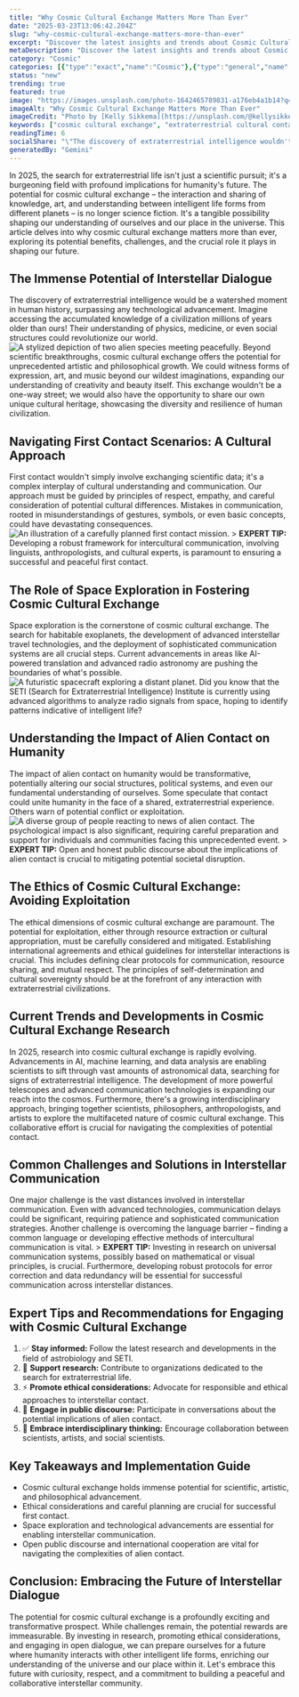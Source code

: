 ```yaml
---
title: "Why Cosmic Cultural Exchange Matters More Than Ever"
date: "2025-03-23T13:06:42.204Z"
slug: "why-cosmic-cultural-exchange-matters-more-than-ever"
excerpt: "Discover the latest insights and trends about Cosmic Cultural Exchange. This comprehensive guide covers everything you need to know about Cosmic Cultural Exchange in 2025."
metaDescription: "Discover the latest insights and trends about Cosmic Cultural Exchange. This comprehensive guide covers everything you need to know about Cosmic Cultural E..."
category: "Cosmic"
categories: [{"type":"exact","name":"Cosmic"},{"type":"general","name":"Anthropology"},{"type":"medium","name":"Cultural Studies"},{"type":"specific","name":"Comparative Mythology"},{"type":"niche","name":"Ancient Astronaut Theories"}]
status: "new"
trending: true
featured: true
image: "https://images.unsplash.com/photo-1642465789831-a176eb4a1b14?q=85&w=1200&fit=max&fm=webp&auto=compress"
imageAlt: "Why Cosmic Cultural Exchange Matters More Than Ever"
imageCredit: "Photo by [Kelly Sikkema](https://unsplash.com/@kellysikkema) on Unsplash"
keywords: ["cosmic cultural exchange", "extraterrestrial cultural contact", "alien civilizations communication", "first contact scenarios", "cultural exchange space exploration", "impact of alien contact on humanity", "selling alien artifacts", "buy cosmic art", "cosmic cultural exchange research", "future of interstellar communication"]
readingTime: 6
socialShare: "\"The discovery of extraterrestrial intelligence wouldn't just be a scientific breakthrough; it would be a profound cultural awakening, reshaping our understanding of ourselves and the universe.\""
generatedBy: "Gemini"
---
```




In 2025, the search for extraterrestrial life isn't just a scientific pursuit; it's a burgeoning field with profound implications for humanity's future.  The potential for cosmic cultural exchange – the interaction and sharing of knowledge, art, and understanding between intelligent life forms from different planets – is no longer science fiction. It's a tangible possibility shaping our understanding of ourselves and our place in the universe. This article delves into why cosmic cultural exchange matters more than ever, exploring its potential benefits, challenges, and the crucial role it plays in shaping our future.

## The Immense Potential of Interstellar Dialogue

The discovery of extraterrestrial intelligence would be a watershed moment in human history, surpassing any technological advancement.  Imagine accessing the accumulated knowledge of a civilization millions of years older than ours!  Their understanding of physics, medicine, or even social structures could revolutionize our world.  ![A stylized depiction of two alien species meeting peacefully.](https://images.unsplash.com/photo-1462331940025-496dfbfc7564?q=85&w=1200&fit=max&fm=webp&auto=compress)  Beyond scientific breakthroughs, cosmic cultural exchange offers the potential for unprecedented artistic and philosophical growth.  We could witness forms of expression, art, and music beyond our wildest imaginations, expanding our understanding of creativity and beauty itself.  This exchange wouldn't be a one-way street; we would also have the opportunity to share our own unique cultural heritage, showcasing the diversity and resilience of human civilization.

##  Navigating First Contact Scenarios:  A Cultural Approach

First contact wouldn't simply involve exchanging scientific data; it's a complex interplay of cultural understanding and communication.  Our approach must be guided by principles of respect, empathy, and careful consideration of potential cultural differences.  Mistakes in communication, rooted in misunderstandings of gestures, symbols, or even basic concepts, could have devastating consequences.  ![An illustration of a carefully planned first contact mission.](https://images.unsplash.com/photo-1622278934023-1fc1fe795c0c?q=85&w=1200&fit=max&fm=webp&auto=compress)  > **EXPERT TIP:**  Developing a robust framework for intercultural communication, involving linguists, anthropologists, and cultural experts, is paramount to ensuring a successful and peaceful first contact.

##  The Role of Space Exploration in Fostering Cosmic Cultural Exchange

Space exploration is the cornerstone of cosmic cultural exchange.  The search for habitable exoplanets, the development of advanced interstellar travel technologies, and the deployment of sophisticated communication systems are all crucial steps.  Current advancements in areas like AI-powered translation and advanced radio astronomy are pushing the boundaries of what's possible.  ![A futuristic spacecraft exploring a distant planet.](https://images.unsplash.com/photo-1715538859909-914de12746b8?q=85&w=1200&fit=max&fm=webp&auto=compress)  Did you know that the SETI (Search for Extraterrestrial Intelligence) Institute is currently using advanced algorithms to analyze radio signals from space, hoping to identify patterns indicative of intelligent life?

##  Understanding the Impact of Alien Contact on Humanity

The impact of alien contact on humanity would be transformative, potentially altering our social structures, political systems, and even our fundamental understanding of ourselves.  Some speculate that contact could unite humanity in the face of a shared, extraterrestrial experience.  Others warn of potential conflict or exploitation.  ![A diverse group of people reacting to news of alien contact.](https://images.unsplash.com/photo-1445067041505-b53988974abd?q=85&w=1200&fit=max&fm=webp&auto=compress)  The psychological impact is also significant, requiring careful preparation and support for individuals and communities facing this unprecedented event.  > **EXPERT TIP:**  Open and honest public discourse about the implications of alien contact is crucial to mitigating potential societal disruption.

##  The Ethics of Cosmic Cultural Exchange:  Avoiding Exploitation

The ethical dimensions of cosmic cultural exchange are paramount.  The potential for exploitation, either through resource extraction or cultural appropriation, must be carefully considered and mitigated.  Establishing international agreements and ethical guidelines for interstellar interactions is crucial.  This includes defining clear protocols for communication, resource sharing, and mutual respect.  The principles of self-determination and cultural sovereignty should be at the forefront of any interaction with extraterrestrial civilizations.

##  Current Trends and Developments in Cosmic Cultural Exchange Research

In 2025, research into cosmic cultural exchange is rapidly evolving.  Advancements in AI, machine learning, and data analysis are enabling scientists to sift through vast amounts of astronomical data, searching for signs of extraterrestrial intelligence.  The development of more powerful telescopes and advanced communication technologies is expanding our reach into the cosmos.  Furthermore, there's a growing interdisciplinary approach, bringing together scientists, philosophers, anthropologists, and artists to explore the multifaceted nature of cosmic cultural exchange.  This collaborative effort is crucial for navigating the complexities of potential contact.

##  Common Challenges and Solutions in Interstellar Communication

One major challenge is the vast distances involved in interstellar communication.  Even with advanced technologies, communication delays could be significant, requiring patience and sophisticated communication strategies.  Another challenge is overcoming the language barrier – finding a common language or developing effective methods of intercultural communication is vital.  > **EXPERT TIP:**  Investing in research on universal communication systems, possibly based on mathematical or visual principles, is crucial.  Furthermore, developing robust protocols for error correction and data redundancy will be essential for successful communication across interstellar distances.

##  Expert Tips and Recommendations for Engaging with Cosmic Cultural Exchange

1. ✅ **Stay informed:** Follow the latest research and developments in the field of astrobiology and SETI.
2. 🔑 **Support research:** Contribute to organizations dedicated to the search for extraterrestrial life.
3. ⚡ **Promote ethical considerations:** Advocate for responsible and ethical approaches to interstellar contact.
4. 🌟 **Engage in public discourse:** Participate in conversations about the potential implications of alien contact.
5. 🚀 **Embrace interdisciplinary thinking:**  Encourage collaboration between scientists, artists, and social scientists.

## Key Takeaways and Implementation Guide

*   Cosmic cultural exchange holds immense potential for scientific, artistic, and philosophical advancement.
*   Ethical considerations and careful planning are crucial for successful first contact.
*   Space exploration and technological advancements are essential for enabling interstellar communication.
*   Open public discourse and international cooperation are vital for navigating the complexities of alien contact.

## Conclusion: Embracing the Future of Interstellar Dialogue

The potential for cosmic cultural exchange is a profoundly exciting and transformative prospect.  While challenges remain, the potential rewards are immeasurable. By investing in research, promoting ethical considerations, and engaging in open dialogue, we can prepare ourselves for a future where humanity interacts with other intelligent life forms, enriching our understanding of the universe and our place within it.  Let's embrace this future with curiosity, respect, and a commitment to building a peaceful and collaborative interstellar community.


